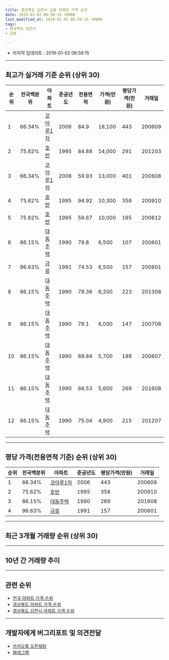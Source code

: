 ```yaml
---
title: 경상북도 김천시 교동 아파트 가격 순위
date: 2019-01-02 06:58:15 +0900
last_modified_at: 2019-01-02 06:58:15 +0900
tags:
- 경상북도 김천시
- 교동

---
```


* 마지막 업데이트 : 2019-01-02 06:58:15

---

## 최고가 실거래 기준 순위 (상위 30)


|순위|전국백분위|아파트|준공년도|전용면적|가격(만원)|평당가격(만원)|거래일|
|---|---|---|---|---|---|---|---|
|1|66.34%|[코아루1차](https://search.naver.com/search.naver?query=%EA%B2%BD%EC%83%81%EB%B6%81%EB%8F%84+%EA%B9%80%EC%B2%9C%EC%8B%9C+%EA%B5%90%EB%8F%99+%EC%BD%94%EC%95%84%EB%A3%A81%EC%B0%A8)|2006|84.9|18,100|443|200609|
|2|75.62%|[호반](https://search.naver.com/search.naver?query=%EA%B2%BD%EC%83%81%EB%B6%81%EB%8F%84+%EA%B9%80%EC%B2%9C%EC%8B%9C+%EA%B5%90%EB%8F%99+%ED%98%B8%EB%B0%98)|1995|84.88|14,000|291|201203|
|3|66.34%|[코아루1차](https://search.naver.com/search.naver?query=%EA%B2%BD%EC%83%81%EB%B6%81%EB%8F%84+%EA%B9%80%EC%B2%9C%EC%8B%9C+%EA%B5%90%EB%8F%99+%EC%BD%94%EC%95%84%EB%A3%A81%EC%B0%A8)|2006|59.93|13,000|401|200608|
|4|75.62%|[호반](https://search.naver.com/search.naver?query=%EA%B2%BD%EC%83%81%EB%B6%81%EB%8F%84+%EA%B9%80%EC%B2%9C%EC%8B%9C+%EA%B5%90%EB%8F%99+%ED%98%B8%EB%B0%98)|1995|94.92|10,300|358|200910|
|5|75.62%|[호반](https://search.naver.com/search.naver?query=%EA%B2%BD%EC%83%81%EB%B6%81%EB%8F%84+%EA%B9%80%EC%B2%9C%EC%8B%9C+%EA%B5%90%EB%8F%99+%ED%98%B8%EB%B0%98)|1995|59.67|10,000|165|200612|
|6|86.15%|[대동주택](https://search.naver.com/search.naver?query=%EA%B2%BD%EC%83%81%EB%B6%81%EB%8F%84+%EA%B9%80%EC%B2%9C%EC%8B%9C+%EA%B5%90%EB%8F%99+%EB%8C%80%EB%8F%99%EC%A3%BC%ED%83%9D)|1990|79.8|6,500|107|200601|
|7|96.63%|[금류](https://search.naver.com/search.naver?query=%EA%B2%BD%EC%83%81%EB%B6%81%EB%8F%84+%EA%B9%80%EC%B2%9C%EC%8B%9C+%EA%B5%90%EB%8F%99+%EA%B8%88%EB%A5%98)|1991|74.53|6,500|157|200601|
|8|86.15%|[대동주택](https://search.naver.com/search.naver?query=%EA%B2%BD%EC%83%81%EB%B6%81%EB%8F%84+%EA%B9%80%EC%B2%9C%EC%8B%9C+%EA%B5%90%EB%8F%99+%EB%8C%80%EB%8F%99%EC%A3%BC%ED%83%9D)|1990|78.36|6,200|223|201308|
|9|86.15%|[대동주택](https://search.naver.com/search.naver?query=%EA%B2%BD%EC%83%81%EB%B6%81%EB%8F%84+%EA%B9%80%EC%B2%9C%EC%8B%9C+%EA%B5%90%EB%8F%99+%EB%8C%80%EB%8F%99%EC%A3%BC%ED%83%9D)|1990|78.1|6,000|147|200708|
|10|86.15%|[대동주택](https://search.naver.com/search.naver?query=%EA%B2%BD%EC%83%81%EB%B6%81%EB%8F%84+%EA%B9%80%EC%B2%9C%EC%8B%9C+%EA%B5%90%EB%8F%99+%EB%8C%80%EB%8F%99%EC%A3%BC%ED%83%9D)|1990|69.84|5,700|189|200607|
|11|86.15%|[대동주택](https://search.naver.com/search.naver?query=%EA%B2%BD%EC%83%81%EB%B6%81%EB%8F%84+%EA%B9%80%EC%B2%9C%EC%8B%9C+%EA%B5%90%EB%8F%99+%EB%8C%80%EB%8F%99%EC%A3%BC%ED%83%9D)|1990|68.53|5,600|269|201608|
|12|86.15%|[대동주택](https://search.naver.com/search.naver?query=%EA%B2%BD%EC%83%81%EB%B6%81%EB%8F%84+%EA%B9%80%EC%B2%9C%EC%8B%9C+%EA%B5%90%EB%8F%99+%EB%8C%80%EB%8F%99%EC%A3%BC%ED%83%9D)|1990|75.04|4,900|215|201207|


---

## 평당 가격(전용면적 기준) 순위 (상위 30)


|순위|전국백분위|아파트|준공년도|평당가격(만원)|거래일|
|---|---|---|---|---|---|
|1|66.34%|[코아루1차](https://search.naver.com/search.naver?query=%EA%B2%BD%EC%83%81%EB%B6%81%EB%8F%84+%EA%B9%80%EC%B2%9C%EC%8B%9C+%EA%B5%90%EB%8F%99+%EC%BD%94%EC%95%84%EB%A3%A81%EC%B0%A8)|2006|443|200609|
|2|75.62%|[호반](https://search.naver.com/search.naver?query=%EA%B2%BD%EC%83%81%EB%B6%81%EB%8F%84+%EA%B9%80%EC%B2%9C%EC%8B%9C+%EA%B5%90%EB%8F%99+%ED%98%B8%EB%B0%98)|1995|358|200910|
|3|86.15%|[대동주택](https://search.naver.com/search.naver?query=%EA%B2%BD%EC%83%81%EB%B6%81%EB%8F%84+%EA%B9%80%EC%B2%9C%EC%8B%9C+%EA%B5%90%EB%8F%99+%EB%8C%80%EB%8F%99%EC%A3%BC%ED%83%9D)|1990|269|201608|
|4|96.63%|[금류](https://search.naver.com/search.naver?query=%EA%B2%BD%EC%83%81%EB%B6%81%EB%8F%84+%EA%B9%80%EC%B2%9C%EC%8B%9C+%EA%B5%90%EB%8F%99+%EA%B8%88%EB%A5%98)|1991|157|200601|


---

## 최근 3개월 거래량 순위 (상위 30)


<div style="width:100%;">
    <canvas id="deal_count_ranking" height="250"></canvas>
</div>


<script>
new Chart(document.getElementById("deal_count_ranking"), {
    type: 'horizontalBar',
    data: {
        labels: ['코아루1차', '금류'],
        datasets: [{
            label: '실거래 수',
            data: [2, 1],
            borderColor: "rgba(255, 0, 128, 1)",
            backgroundColor: "rgba(255, 0, 128, 0.5)",
            fill: false,
        }]
    },
    options: {
        responsive: true,
        title: {
            display: true,
            text: '최근 3개월 거래량 순위'
        },
        tooltips: {
            mode: 'index',
            intersect: false,
            callbacks: {
                title: function(tooltipItems, data) {
                    return "실거래 수:";
                },
                label: function(tooltipItem, data) {
                    return data.labels[tooltipItem.index] + ": " + tooltipItem.xLabel;
                }
            }
        },
        hover: {
            mode: 'nearest',
            intersect: true
        },
        scales: {
            xAxes: [{
                display: true,
                scaleLabel: {
                    display: true,
                    labelString: '실거래 수'
                },
                ticks: {
                    suggestedMin: 0,
                }
            }],
            yAxes: [{
                display: true,
                ticks: {
                    autoSkip: false,
                    callback: function(value, index, values) {
                        if (value.length > 15)
                            return value.substr(0, 13) + "...";
                        else
                            return value;
                    }
                },
                scaleLabel: {
                    display: false,
                }
            }]
        }
    }
});

</script>


---

## 10년 간 거래량 추이


<div style="width:100%;">
    <canvas id="deal_progress" height="250"></canvas>
</div>

<script>
new Chart(document.getElementById("deal_progress"), {
    type: 'line',
    data: {
        labels: ['200901','200902','200903','200904','200905','200906','200907','200908','200909','200910','200911','200912','201001','201002','201003','201004','201005','201006','201007','201008','201009','201010','201011','201012','201101','201102','201103','201104','201105','201106','201107','201108','201109','201110','201111','201112','201201','201202','201203','201204','201205','201206','201207','201208','201209','201210','201211','201212','201301','201302','201303','201304','201305','201306','201307','201308','201309','201310','201311','201312','201401','201402','201403','201404','201405','201406','201407','201408','201409','201410','201411','201412','201501','201502','201503','201504','201505','201506','201507','201508','201509','201510','201511','201512','201601','201602','201603','201604','201605','201606','201607','201608','201609','201610','201611','201612','201701','201702','201703','201704','201705','201706','201707','201708','201709','201710','201711','201712','201801','201802','201803','201804','201805','201806','201807','201808','201809','201810','201811','201812','201901'],
        datasets: [{
            label: '실거래 수',
            pointRadius: 1,
            data: [4, 3, 8, 2, 3, 3, 4, 6, 5, 6, 4, 4, 2, 4, 10, 7, 4, 4, 1, 5, 6, 8, 7, 5, 6, 9, 11, 8, 5, 8, 5, 3, 3, 9, 1, 9, 4, 4, 8, 4, 2, 0, 4, 3, 2, 5, 5, 5, 1, 3, 4, 2, 0, 7, 1, 6, 3, 5, 9, 12, 3, 6, 7, 5, 6, 4, 2, 4, 8, 5, 7, 8, 3, 4, 4, 9, 1, 10, 6, 7, 3, 7, 4, 5, 5, 2, 10, 5, 4, 4, 0, 5, 2, 4, 1, 1, 2, 3, 4, 2, 6, 1, 3, 4, 3, 6, 5, 6, 6, 3, 1, 1, 0, 2, 2, 5, 4, 5, 1, 2, 0],
            borderColor: "rgba(255, 201, 14, 1)",
            backgroundColor: "rgba(255, 201, 14, 0.5)",
            fill: true,
        }]
    },
    options: {
        responsive: true,
        title: {
            display: true,
            text: '10년간 거래량 추이'
        },
        tooltips: {
            mode: 'index',
            intersect: false,
        },
        hover: {
            mode: 'nearest',
            intersect: true
        },
        scales: {
            xAxes: [{
                display: true,
                scaleLabel: {
                    display: true,
                    labelString: '년/월'
                }
            }],
            yAxes: [{
                display: true,
                ticks: {
                    suggestedMin: 0,
                },
                scaleLabel: {
                    display: true,
                    labelString: '실거래 수'
                }
            }]
        }
    }
});

</script>


---

## 관련 순위

- [전국 아파트 가격 순위](https://inasie.github.io/apt-ranking/전국)
- [경상북도 아파트 가격 순위](https://inasie.github.io/apt-ranking/경상북도)
- [경상북도 김천시 아파트 가격 순위](https://inasie.github.io/apt-ranking/경상북도-김천시)


---

## 개발자에게 버그리포트 및 의견전달

- [카카오톡 오픈채팅](https://open.kakao.com/o/gLJUAP4)
- [텔레그램](https://t.me/inasie)

